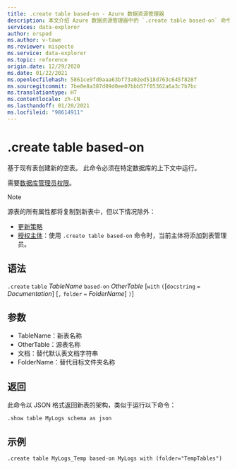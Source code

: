 ```yaml
---
title: .create table based-on - Azure 数据资源管理器
description: 本文介绍 Azure 数据资源管理器中的 `.create table based-on` 命令
services: data-explorer
author: orspod
ms.author: v-tawe
ms.reviewer: mispecto
ms.service: data-explorer
ms.topic: reference
origin.date: 12/29/2020
ms.date: 01/22/2021
ms.openlocfilehash: 5861ce9fd0aaa63bf73a02ed518d763c645f828f
ms.sourcegitcommit: 7be0e8a387d09d0ee07bbb57f05362a6a3c7b7bc
ms.translationtype: HT
ms.contentlocale: zh-CN
ms.lasthandoff: 01/20/2021
ms.locfileid: "98614911"
---
```

# <a name="create-table-based-on"></a>.create table based-on

基于现有表创建新的空表。 此命令必须在特定数据库的上下文中运行。

需要[数据库管理员权限](access-control/role-based-authorization.md)。

> [!NOTE]
> 源表的所有属性都将复制到新表中，但以下情况除外：
> * [更新策略](updatepolicy.md)
> * [授权主体](security-roles.md#managing-table-security-roles)：使用 `.create table based-on` 命令时，当前主体将添加到表管理员。

## <a name="syntax"></a>语法

`.create` `table` *TableName* `based-on` *OtherTable*  [`with` `(`[`docstring` `=` *Documentation*] [`,` `folder` `=` *FolderName*] `)`]

## <a name="arguments"></a>参数

* TableName：新表名称
* OtherTable：源表名称
* 文档：替代默认表文档字符串
* FolderName：替代目标文件夹名称

## <a name="returns"></a>返回

此命令以 JSON 格式返回新表的架构，类似于运行以下命令：

```kusto
.show table MyLogs schema as json
```

## <a name="example"></a>示例

```kusto
.create table MyLogs_Temp based-on MyLogs with (folder="TempTables")
```

